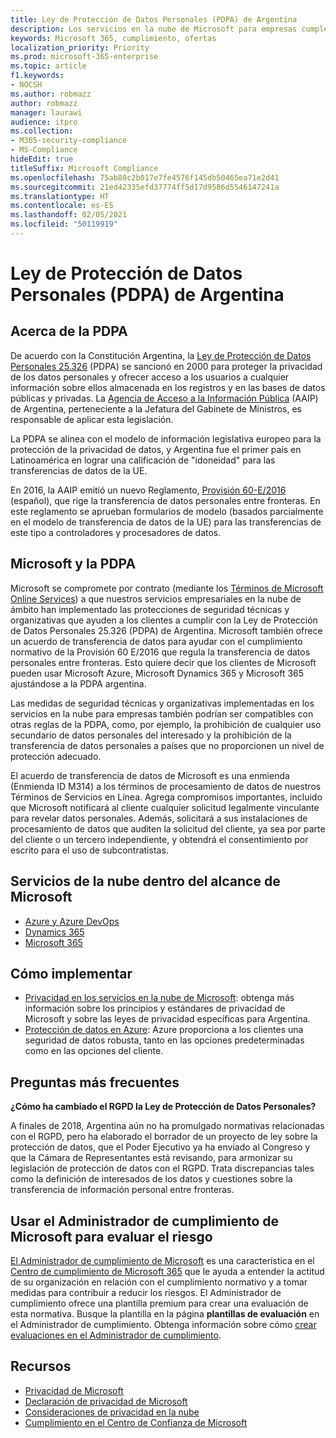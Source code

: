 ```yaml
---
title: Ley de Protección de Datos Personales (PDPA) de Argentina
description: Los servicios en la nube de Microsoft para empresas cumplen con los estándares de la PDPA para proteger la privacidad de los datos personales.
keywords: Microsoft 365, cumplimiento, ofertas
localization_priority: Priority
ms.prod: microsoft-365-enterprise
ms.topic: article
f1.keywords:
- NOCSH
ms.author: robmazz
author: robmazz
manager: laurawi
audience: itpro
ms.collection:
- M365-security-compliance
- MS-Compliance
hideEdit: true
titleSuffix: Microsoft Compliance
ms.openlocfilehash: 75ab80c2b017e7fe4576f145db50465ea71e2d41
ms.sourcegitcommit: 21ed42335efd37774ff5d17d9586d5546147241a
ms.translationtype: HT
ms.contentlocale: es-ES
ms.lasthandoff: 02/05/2021
ms.locfileid: "50119919"
---
```

# <a name="personal-data-protection-act-pdpa-argentina"></a>Ley de Protección de Datos Personales (PDPA) de Argentina

## <a name="about-the-pdpa"></a>Acerca de la PDPA

De acuerdo con la Constitución Argentina, la [Ley de Protección de Datos Personales 25.326](http://www.jus.gob.ar/media/3201023/personal_data_protection_act25326.pdf) (PDPA) se sancionó en 2000 para proteger la privacidad de los datos personales y ofrecer acceso a los usuarios a cualquier información sobre ellos almacenada en los registros y en las bases de datos públicas y privadas. La [Agencia de Acceso a la Información Pública](https://www.argentina.gob.ar/aaip) (AAIP) de Argentina, perteneciente a la Jefatura del Gabinete de Ministros, es responsable de aplicar esta legislación.

La PDPA se alinea con el modelo de información legislativa europeo para la protección de la privacidad de datos, y Argentina fue el primer país en Latinoamérica en lograr una calificación de "idoneidad" para las transferencias de datos de la UE.

En 2016, la AAIP emitió un nuevo Reglamento, [Provisión 60-E/2016](http://servicios.infoleg.gob.ar/infolegInternet/anexos/265000-269999/267922/norma.htm) (español), que rige la transferencia de datos personales entre fronteras. En este reglamento se aprueban formularios de modelo (basados parcialmente en el modelo de transferencia de datos de la UE) para las transferencias de este tipo a controladores y procesadores de datos.

## <a name="microsoft-and-the-pdpa"></a>Microsoft y la PDPA

Microsoft se compromete por contrato (mediante los [Términos de Microsoft Online Services](https://www.microsoftvolumelicensing.com/DocumentSearch.aspx?Mode=3&DocumentTypeId=31)) a que nuestros servicios empresariales en la nube de ámbito han implementado las protecciones de seguridad técnicas y organizativas que ayuden a los clientes a cumplir con la Ley de Protección de Datos Personales 25.326 (PDPA) de Argentina. Microsoft también ofrece un acuerdo de transferencia de datos para ayudar con el cumplimiento normativo de la Provisión 60 E/2016 que regula la transferencia de datos personales entre fronteras. Esto quiere decir que los clientes de Microsoft pueden usar Microsoft Azure, Microsoft Dynamics 365 y Microsoft 365 ajustándose a la PDPA argentina.

Las medidas de seguridad técnicas y organizativas implementadas en los servicios en la nube para empresas también podrían ser compatibles con otras reglas de la PDPA, como, por ejemplo, la prohibición de cualquier uso secundario de datos personales del interesado y la prohibición de la transferencia de datos personales a países que no proporcionen un nivel de protección adecuado.

El acuerdo de transferencia de datos de Microsoft es una enmienda (Enmienda ID M314) a los términos de procesamiento de datos de nuestros Términos de Servicios en Línea. Agrega compromisos importantes, incluido que Microsoft notificará al cliente cualquier solicitud legalmente vinculante para revelar datos personales. Además, solicitará a sus instalaciones de procesamiento de datos que auditen la solicitud del cliente, ya sea por parte del cliente o un tercero independiente, y obtendrá el consentimiento por escrito para el uso de subcontratistas.

## <a name="microsoft-in-scope-cloud-services"></a>Servicios de la nube dentro del alcance de Microsoft

- [Azure y Azure DevOps](https://gallery.technet.microsoft.com/Overview-of-Azure-c1be3942)
- [Dynamics 365](https://download.microsoft.com/download/E/1/9/E1977163-7A86-4812-AC18-C03ADC958AAF/Microsoft_Dynamics_365_Cloud_Service_Compliance_Datasheet.pdf)
- [Microsoft 365](https://servicetrust.microsoft.com/ViewPage/TrustDocuments?command=Download&downloadType=Document&downloadId=9f756cce-b15d-45a9-94d7-6a583dee4401&docTab=6d000410-c9e9-11e7-9a91-892aae8839ad_Compliance_Guides)

## <a name="how-to-implement"></a>Cómo implementar

- [Privacidad en los servicios en la nube de Microsoft](https://www.microsoft.com/download/details.aspx?id=55710): obtenga más información sobre los principios y estándares de privacidad de Microsoft y sobre las leyes de privacidad específicas para Argentina.  
- [Protección de datos en Azure](/azure/security/azure-protection-of-customer-data): Azure proporciona a los clientes una seguridad de datos robusta, tanto en las opciones predeterminadas como en las opciones del cliente.

## <a name="frequently-asked-questions"></a>Preguntas más frecuentes

**¿Cómo ha cambiado el RGPD la Ley de Protección de Datos Personales?**

A finales de 2018, Argentina aún no ha promulgado normativas relacionadas con el RGPD, pero ha elaborado el borrador de un proyecto de ley sobre la protección de datos, que el Poder Ejecutivo ya ha enviado al Congreso y que la Cámara de Representantes está revisando, para armonizar su legislación de protección de datos con el RGPD. Trata discrepancias tales como la definición de interesados de los datos y cuestiones sobre la transferencia de información personal entre fronteras.

## <a name="use-microsoft-compliance-manager-to-assess-your-risk"></a>Usar el Administrador de cumplimiento de Microsoft para evaluar el riesgo

[El Administrador de cumplimiento de Microsoft](/microsoft-365/compliance/compliance-manager) es una característica en el [Centro de cumplimiento de Microsoft 365](/microsoft-365/compliance/microsoft-365-compliance-center) que le ayuda a entender la actitud de su organización en relación con el cumplimiento normativo y a tomar medidas para contribuir a reducir los riesgos. El Administrador de cumplimiento ofrece una plantilla premium para crear una evaluación de esta normativa. Busque la plantilla en la página **plantillas de evaluación** en el Administrador de cumplimiento. Obtenga información sobre cómo [crear evaluaciones en el Administrador de cumplimiento](/microsoft-365/compliance/compliance-manager-assessments).

## <a name="resources"></a>Recursos

- [Privacidad de Microsoft](https://privacy.microsoft.com)
- [Declaración de privacidad de Microsoft](https://privacy.microsoft.com/privacystatement)
- [Consideraciones de privacidad en la nube](https://download.microsoft.com/download/0/9/D/09DE47F6-F9E5-4C14-B9E8-E8119A130ACC/Privacy_considerations_in_the_cloud.pdf)
- [Cumplimiento en el Centro de Confianza de Microsoft](https://www.microsoft.com/trust-center/compliance/compliance-overview)
